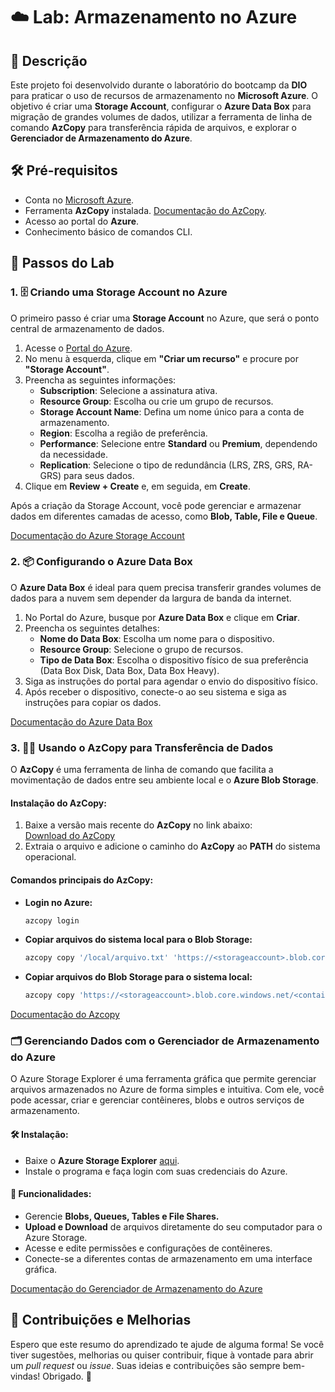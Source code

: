 # ☁️ Lab: Armazenamento no Azure

## 📄 Descrição
Este projeto foi desenvolvido durante o laboratório do bootcamp da **DIO** para praticar o uso de recursos de armazenamento no **Microsoft Azure**. O objetivo é criar uma **Storage Account**, configurar o **Azure Data Box** para migração de grandes volumes de dados, utilizar a ferramenta de linha de comando **AzCopy** para transferência rápida de arquivos, e explorar o **Gerenciador de Armazenamento do Azure**.

## 🛠️ Pré-requisitos
- Conta no [Microsoft Azure](https://azure.microsoft.com/).
- Ferramenta **AzCopy** instalada. [Documentação do AzCopy](https://learn.microsoft.com/pt-br/azure/storage/common/storage-use-azcopy-v10).
- Acesso ao portal do **Azure**.
- Conhecimento básico de comandos CLI.

## 🚀 Passos do Lab

### 1. 🗄️ Criando uma Storage Account no Azure
O primeiro passo é criar uma **Storage Account** no Azure, que será o ponto central de armazenamento de dados.

1. Acesse o [Portal do Azure](https://portal.azure.com/).
2. No menu à esquerda, clique em **"Criar um recurso"** e procure por **"Storage Account"**.
3. Preencha as seguintes informações:
   - **Subscription**: Selecione a assinatura ativa.
   - **Resource Group**: Escolha ou crie um grupo de recursos.
   - **Storage Account Name**: Defina um nome único para a conta de armazenamento.
   - **Region**: Escolha a região de preferência.
   - **Performance**: Selecione entre **Standard** ou **Premium**, dependendo da necessidade.
   - **Replication**: Selecione o tipo de redundância (LRS, ZRS, GRS, RA-GRS) para seus dados.
4. Clique em **Review + Create** e, em seguida, em **Create**.

Após a criação da Storage Account, você pode gerenciar e armazenar dados em diferentes camadas de acesso, como **Blob, Table, File e Queue**.

[Documentação do Azure Storage Account](https://learn.microsoft.com/pt-br/azure/storage/common/storage-account-overview)

### 2. 📦 Configurando o Azure Data Box
O **Azure Data Box** é ideal para quem precisa transferir grandes volumes de dados para a nuvem sem depender da largura de banda da internet.

1. No Portal do Azure, busque por **Azure Data Box** e clique em **Criar**.
2. Preencha os seguintes detalhes:
   - **Nome do Data Box**: Escolha um nome para o dispositivo.
   - **Resource Group**: Selecione o grupo de recursos.
   - **Tipo de Data Box**: Escolha o dispositivo físico de sua preferência (Data Box Disk, Data Box, Data Box Heavy).
3. Siga as instruções do portal para agendar o envio do dispositivo físico.
4. Após receber o dispositivo, conecte-o ao seu sistema e siga as instruções para copiar os dados.

[Documentação do Azure Data Box](https://learn.microsoft.com/pt-br/azure/databox/)

### 3. 🏃‍♂️ Usando o AzCopy para Transferência de Dados
O **AzCopy** é uma ferramenta de linha de comando que facilita a movimentação de dados entre seu ambiente local e o **Azure Blob Storage**.

#### Instalação do AzCopy:
1. Baixe a versão mais recente do **AzCopy** no link abaixo:  
   [Download do AzCopy](https://aka.ms/downloadazcopy)
2. Extraia o arquivo e adicione o caminho do **AzCopy** ao **PATH** do sistema operacional.

#### Comandos principais do AzCopy:
- **Login no Azure:**
   ```bash
   azcopy login

- **Copiar arquivos do sistema local para o Blob Storage:**
    ```bash
    azcopy copy '/local/arquivo.txt' 'https://<storageaccount>.blob.core.windows.net/<container>' --recursive=true

- **Copiar arquivos do Blob Storage para o sistema local:**
    ```bash
    azcopy copy 'https://<storageaccount>.blob.core.windows.net/<container>/arquivo.txt' '/local/destino/' --recursive=true

[Documentação do Azcopy](https://learn.microsoft.com/pt-br/azure/storage/common/storage-use-azcopy-v10?tabs=dnf)

### 🗂️ Gerenciando Dados com o Gerenciador de Armazenamento do Azure
O Azure Storage Explorer é uma ferramenta gráfica que permite gerenciar arquivos armazenados no Azure de forma simples e intuitiva. Com ele, você pode acessar, criar e gerenciar contêineres, blobs e outros serviços de armazenamento.

#### 🛠️ Instalação:
- Baixe o **Azure Storage Explorer** [aqui](https://azure.microsoft.com/pt-br/products/storage/storage-explorer/).
- Instale o programa e faça login com suas credenciais do Azure.

#### 🚀 Funcionalidades:
- Gerencie **Blobs, Queues, Tables e File Shares.**
- **Upload e Download** de arquivos diretamente do seu computador para o Azure Storage.
- Acesse e edite permissões e configurações de contêineres.
- Conecte-se a diferentes contas de armazenamento em uma interface gráfica.

[Documentação do Gerenciador de Armazenamento do Azure](https://learn.microsoft.com/pt-br/azure/storage/)

## 🤝 Contribuições e Melhorias

Espero que este resumo do aprendizado te ajude de alguma forma! Se você tiver sugestões, melhorias ou quiser contribuir, fique à vontade para abrir um *pull request* ou *issue*. Suas ideias e contribuições são sempre bem-vindas! Obrigado. 🖤
